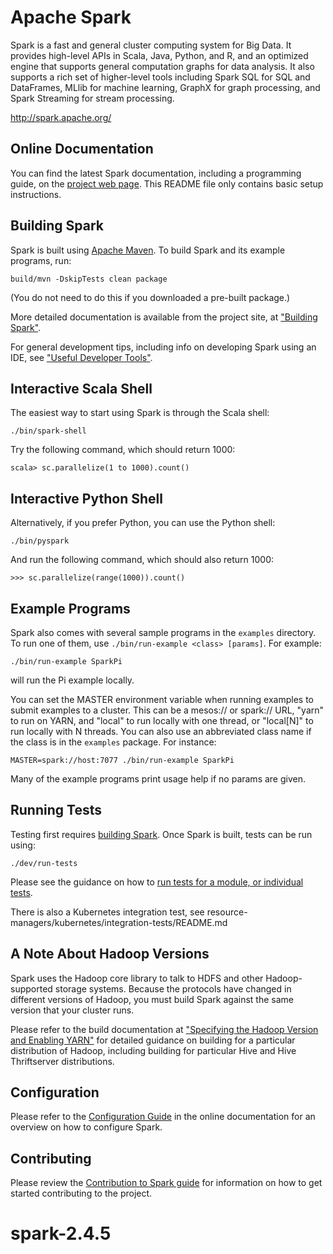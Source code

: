 # Apache Spark

Spark is a fast and general cluster computing system for Big Data. It provides
high-level APIs in Scala, Java, Python, and R, and an optimized engine that
supports general computation graphs for data analysis. It also supports a
rich set of higher-level tools including Spark SQL for SQL and DataFrames,
MLlib for machine learning, GraphX for graph processing,
and Spark Streaming for stream processing.

<http://spark.apache.org/>


## Online Documentation

You can find the latest Spark documentation, including a programming
guide, on the [project web page](http://spark.apache.org/documentation.html).
This README file only contains basic setup instructions.

## Building Spark

Spark is built using [Apache Maven](http://maven.apache.org/).
To build Spark and its example programs, run:

    build/mvn -DskipTests clean package

(You do not need to do this if you downloaded a pre-built package.)

More detailed documentation is available from the project site, at
["Building Spark"](http://spark.apache.org/docs/latest/building-spark.html).

For general development tips, including info on developing Spark using an IDE, see ["Useful Developer Tools"](http://spark.apache.org/developer-tools.html).

## Interactive Scala Shell

The easiest way to start using Spark is through the Scala shell:

    ./bin/spark-shell

Try the following command, which should return 1000:

    scala> sc.parallelize(1 to 1000).count()

## Interactive Python Shell

Alternatively, if you prefer Python, you can use the Python shell:

    ./bin/pyspark

And run the following command, which should also return 1000:

    >>> sc.parallelize(range(1000)).count()

## Example Programs

Spark also comes with several sample programs in the `examples` directory.
To run one of them, use `./bin/run-example <class> [params]`. For example:

    ./bin/run-example SparkPi

will run the Pi example locally.

You can set the MASTER environment variable when running examples to submit
examples to a cluster. This can be a mesos:// or spark:// URL,
"yarn" to run on YARN, and "local" to run
locally with one thread, or "local[N]" to run locally with N threads. You
can also use an abbreviated class name if the class is in the `examples`
package. For instance:

    MASTER=spark://host:7077 ./bin/run-example SparkPi

Many of the example programs print usage help if no params are given.

## Running Tests

Testing first requires [building Spark](#building-spark). Once Spark is built, tests
can be run using:

    ./dev/run-tests

Please see the guidance on how to
[run tests for a module, or individual tests](http://spark.apache.org/developer-tools.html#individual-tests).

There is also a Kubernetes integration test, see resource-managers/kubernetes/integration-tests/README.md

## A Note About Hadoop Versions

Spark uses the Hadoop core library to talk to HDFS and other Hadoop-supported
storage systems. Because the protocols have changed in different versions of
Hadoop, you must build Spark against the same version that your cluster runs.

Please refer to the build documentation at
["Specifying the Hadoop Version and Enabling YARN"](http://spark.apache.org/docs/latest/building-spark.html#specifying-the-hadoop-version-and-enabling-yarn)
for detailed guidance on building for a particular distribution of Hadoop, including
building for particular Hive and Hive Thriftserver distributions.

## Configuration

Please refer to the [Configuration Guide](http://spark.apache.org/docs/latest/configuration.html)
in the online documentation for an overview on how to configure Spark.

## Contributing

Please review the [Contribution to Spark guide](http://spark.apache.org/contributing.html)
for information on how to get started contributing to the project.
# spark-2.4.5
